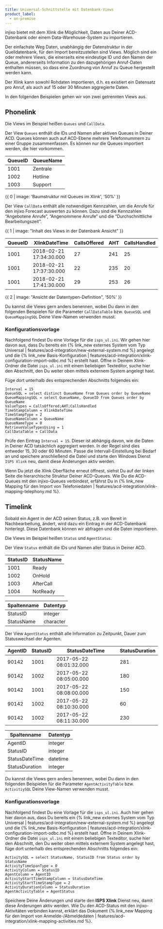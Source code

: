 ```yaml
---
title: Universal-Schnittstelle mit Datenbank-Views
product_label:
  - on-premise
---
```


injixo bietet mit dem Xlink die Möglichkeit, Daten aus Deiner ACD-Datenbank oder einem Data-Warehouse-System zu importieren.

Der einfachste Weg Daten, unabhängig der Datenstruktur in der Quelldatenbank, für den Import bereitzustellen sind Views.
Möglich sind ein oder mehrere Views, die einerseits eine eindeutige ID und den Namen der Queue, andererseits Information zu den dazugehörigen Anruf-Daten enthalten müssen, so dass eine Zuordnung von Anruf zu Queue hergestellt werden kann.

Der Xlink kann sowohl Rohdaten importieren, d.h. es existiert ein Datensatz pro Anruf, als auch auf 15 oder 30 Minuten aggregierte Daten.

In den folgenden Beispielen gehen wir von zwei getrennten Views aus.

## Phonelink

Die Views im Beispiel heißen `Queues` und `CallData`.

Der View `Queues` enthält die IDs und Namen aller aktiven Queues in Deiner ACD. Queues können auch auf ACD-Ebene mehrere Telefonnummern zu einer Gruppe zusammenfassen. Es können nur die Queues importiert werden, die hier vorkommen.

| QueueID | QueueName |
| ------- | ------- |
| 1001 | Zentrale |
| 1002 | Hotline |
| 1003 | Support |

{{ 0 | image: 'Baumstruktur mit Queues im Xlink', '50%' }}

Der View `CallData` enthält alle notwendigen Kennzahlen, um die Anrufe für den injixo Forecast auswerten zu können. Dazu sind die Kennzahlen “Angebotene Anrufe”, “Angenommene Anrufe” und die “Durchschnittliche Bearbeitungszeit”.

{{ 1 | image: "Inhalt des Views in der Datenbank Ansicht" }}

|QueueID | XlinkDateTime | CallsOffered | AHT | CallsHandled |
| ------- | ------- | ------- | ------- | ------- |
|1001 | 2018-02-21 17:34:30.000 | 27 | 241 | 25 |
|1001 | 2018-02-21 17:37:30.000 | 22 | 235 | 20 |
|1001 | 2018-02-21 17:41:30.000 | 29 | 253 | 26 |

{{ 2 | image: "Ansicht der Datentypen-Definition", '50%' }}

Du kannst die Views gern anders benennen, wobei Du dann in den folgenden Beispielen für die Parameter `CallDataTable` bzw. `QueueSQL` und `QueueMappingSQL` Deine View-Namen verwenden musst.

### Konfigurationsvorlage

Nachfolgend findest Du eine Vorlage für die `isps_ul.ini`. Wir gehen hier davon aus, dass Du bereits ein {% link_new externes System vom Typ Universal | features/acd-integration/new-external-system.md %} angelegt und die {% link_new Basis-Konfiguration | features/acd-integration/xlink-configuration-import-odbc.md %} erstellt hast. Öffne in Deinem Xlink-Ordner die Datei `isps_ul.ini` mit einem beliebigen Texteditor, suche hier den Abschnitt, den Du weiter oben mittels externem System angelegt hast.

Füge dort unterhalb des entsprechenden Abschnitts folgendes ein:

```
Interval = 15
QueueSQL = select distinct QueueName from Queues order by QueueName
QueueMappingSQL = select QueueName, QueueID from Queues order by QueueName
ValueTypes = CallsOffered;AHT;CallsHandled
TimeStampColumn = XlinkDateTime
TimeStampType = 2
QueueNameColumn = QueueName
QueueNameType = 0
RetrieveValueTypesUsing = 1
CallDataTable = CallData
```

Prüfe den Eintrag `Interval = 15`. Dieser ist abhängig davon, wie die Daten in Deiner ACD tatsächlich aggregiert werden. In der Regel sind dies entweder 15, 30 oder 60 Minuten. Passe die Intervall-Einstellung bei Bedarf an und speichere anschließend die Datei und starte den Windows Dienst `ISPS Xlink` neu, damit diese Änderungen aktiv werden.

Wenn Du jetzt die Xlink Oberfläche erneut öffnest, siehst Du auf der linken Seite die hierarchische Struktur Deiner ACD-Queues. Wie Du die ACD-Queues mit den injixo-Queues verbindest, erfährst Du in {% link_new Mapping für den Import von Telefoniedaten | features/acd-integration/xlink-mapping-telephony.md %}.

## Timelink

Sobald ein Agent in der ACD seinen Status, z.B. von Bereit in Nachbearbeitung, ändert, wird dazu ein Eintrag in der ACD-Datenbank hinterlegt. Diese Datenbank können wir abfragen und die Daten importieren.

Die Views im Beispiel heißen `Status` und `AgentStatus`.

Der View `Status` enthält die IDs und Namen aller Status in Deiner ACD.

StatusID | StatusName
------- | -------
1001 | Ready
1002 | OnHold
1003 | AfterCall
1004 | NotReady

Spaltenname | Datentyp
------- | -------
StatusID | integer
StatusName | character

Der View `AgentStatus` enthält alle Information zu Zeitpunkt, Dauer zum Statuswechsel der Agenten.

AgentID | StatusID | StatusDateTime | StatusDuration
------- | ------- | ------- | -------
90142 | 1001 | 2017-05-22 08:01:32.000 | 281
90142 | 1002 | 2017-05-22 08:05:00.000 | 180
90142 | 1001 | 2017-05-22 08:08:00.000 | 150
90142 | 1002 | 2017-05-22 08:10:30.000 | 60
90142 | 1002 | 2017-05-22 08:11:30.000 | 230

Spaltenname | Datentyp
------- | -------
AgentID | integer
StatusID | integer
StatusDateTime | datetime
StatusDuration | integer

Du kannst die Views gern anders benennen, wobei Du dann in den folgenden Beispielen für die Parameter `AgentActivityTable` bzw. `ActivitiySQL` Deine View-Namen verwenden musst.

### Konfigurationsvorlage

Nachfolgend findest Du eine Vorlage für die `isps_ul.ini`. Auch hier gehen hier davon aus, dass Du bereits ein {% link_new externes System vom Typ Universal | features/acd-integration/new-external-system.md %} angelegt und die {% link_new Basis-Konfiguration | features/acd-integration/xlink-configuration-import-odbc.md %} erstellt hast. Öffne in Deinem Xlink-Ordner die Datei `isps_ul.ini` mit einem beliebigen Texteditor, suche hier den Abschnitt, den Du weiter oben mittels externem System angelegt hast, füge dort unterhalb des entsprechenden Abschnitts folgendes ein:

```
ActivitySQL = select StatusName, StatusID from Status order by StatusName
ActivityTimeSpanType = 0
ActivityColumn = StatusID
AgentColumn = AgentID
ActivityStartTimeStampColumn = StatusDateTime
ActivityStartTimeStampType = 2
ActivityDurationColumn = StatusDuration
AgentActivityTable = AgentStatus
```

Speichere Deine Änderungen und starte den **ISPS Xlink** Dienst neu, damit diese Änderungen aktiv werden.
Wie Du den ACD-Status mit den injixo-Aktivitäten verbinden kannst, erklärt das Dokument {% link_new Mapping für den Import von Anmelde-/Abmeldedaten | features/acd-integration/xlink-mapping-activities.md %}.
